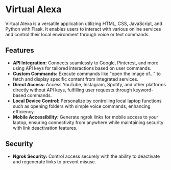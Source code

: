# Virtual Alexa

Virtual Alexa is a versatile application utilizing HTML, CSS, JavaScript, and Python with Flask. It enables users to interact with various online services and control their local environment through voice or text commands.

## Features

- **API Integration:** Connects seamlessly to Google, Pinterest, and more using API keys for tailored interactions based on user commands.
- **Custom Commands:** Execute commands like "open the image of..." to fetch and display specific content from integrated services.
- **Direct Access:** Access YouTube, Instagram, Spotify, and other platforms directly without API keys, fulfilling user requests through keyword-based commands.
- **Local Device Control:** Personalize by controlling local laptop functions such as opening folders with simple voice commands, enhancing efficiency.
- **Mobile Accessibility:** Generate ngrok links for mobile access to your laptop, ensuring connectivity from anywhere while maintaining security with link deactivation features.

## Security

- **Ngrok Security:** Control access securely with the ability to deactivate and regenerate links to prevent misuse.

